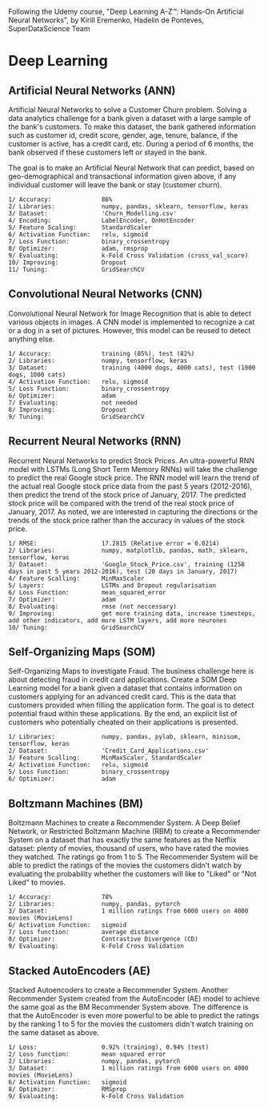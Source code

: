 Following the Udemy course, "Deep Learning A-Z™: Hands-On Artificial Neural Networks", by Kirill Eremenko, Hadelin de Ponteves, SuperDataScience Team

# Deep Learning
## Artificial Neural Networks (ANN)
Artificial Neural Networks to solve a Customer Churn problem. Solving a data analytics challenge for a bank given a dataset with a large sample of the bank's customers. To make this dataset, the bank gathered information such as customer id, credit score, gender, age, tenure, balance, if the customer is active, has a credit card, etc. During a period of 6 months, the bank observed if these customers left or stayed in the bank.

The goal is to make an Artificial Neural Network that can predict, based on geo-demographical and transactional information given above, if any individual customer will leave the bank or stay (customer churn).

    1/ Accuracy:              86%
    2/ Libraries:             numpy, pandas, sklearn, tensorflow, keras
    3/ Dataset:               'Churn_Modelling.csv'
    4/ Encoding:              LabelEncoder, OnHotEncoder
    5/ Feature Scaling:       StandardScaler
    6/ Activation Function:   relu, sigmoid
    7/ Loss Function:         binary_crossentropy
    8/ Optimizer:             adam, rmsprop
    9/ Evaluating:            k-Fold Cross Validation (cross_val_score)
    10/ Improving:            Dropout
    11/ Tuning:               GridSearchCV

## Convolutional Neural Networks (CNN)
Convolutional Neural Network for Image Recognition that is able to detect various objects in images. A CNN model is implemented to  recognize a cat or a dog in a set of pictures. However, this model can be reused to detect anything else.

    1/ Accuracy:              training (85%), test (82%)
    2/ Libraries:             numpy, tensorflow, keras
    3/ Dataset:               training (4000 dogs, 4000 cats), test (1000 dogs, 1000 cats)
    4/ Activation Function:   relu, sigmoid
    5/ Loss Function:         binary_crossentropy
    6/ Optimizer:             adam
    7/ Evaluating:            not needed
    8/ Improving:             Dropout
    9/ Tuning:                GridSearchCV
    
## Recurrent Neural Networks (RNN)
Recurrent Neural Networks to predict Stock Prices. An ultra-powerful RNN model with LSTMs (Long Short Term Memory RNNs) will take the challenge to predict the real Google stock price. The RNN model will learn the trend of the actual real Google stock price data from the past 5 years (2012-2016), then predict the trend of the stock price of January, 2017. The predicted stock price will be compared with the trend of the real stock price of January, 2017. As noted, we are interested in capturing the directions or the trends of the stock price rather than the accuracy in values of the stock price.

    1/ RMSE:                  17.2815 (Relative error = 0.0214)
    2/ Libraries:             numpy, matplotlib, pandas, math, sklearn, tensorflow, keras
    3/ Dataset:               'Google_Stock_Price.csv', training (1258 days in past 5 years 2012-2016), test (20 days in January, 2017)
    4/ Feature Scalling:      MinMaxScaler
    5/ Layers:                LSTMs and Dropout regularisation
    6/ Loss Function:         mean_squared_error
    7/ Optimizer:             adam
    8/ Evaluating:            rmse (not neccessary)
    9/ Improving:             get more training data, increase timesteps, add other indicators, add more LSTM layers, add more neurones
    10/ Tuning:               GridSearchCV
    
## Self-Organizing Maps (SOM)
Self-Organizing Maps to investigate Fraud. The business challenge here is about detecting fraud in credit card applications. Create a SOM Deep Learning model for a bank given a dataset that contains information on customers applying for an advanced credit card. This is the data that customers provided when filling the application form. The goal is to detect potential fraud within these applications. By the end, an explicit list of customers who potentially cheated on their applications is presented.

    1/ Libraries:             numpy, pandas, pylab, sklearn, minisom, tensorflow, keras
    2/ Dataset:               'Credit_Card_Applications.csv'
    3/ Feature Scalling:      MinMaxScaler, StandardScaler
    4/ Activation Function:   relu, sigmoid
    5/ Loss Function:         binary_crossentropy
    6/ Optimizer:             adam

## Boltzmann Machines (BM)    
Boltzmann Machines to create a Recommender System. A Deep Belief Network, or Restricted Boltzmann Machine (RBM) to create a Recommender System on a dataset that has exactly the same features as the Netflix dataset: plenty of movies, thousand of users, who have rated the movies they watched. The ratings go from 1 to 5. The Recommender System will be able to predict the ratings of the movies the customers didn’t watch by evaluating the probability whether the customers will like to "Liked" or "Not Liked" to movies.

    1/ Accuracy:              78%
    2/ Libraries:             numpy, pandas, pytorch
    3/ Dataset:               1 million ratings from 6000 users on 4000 movies (MovieLens)
    6/ Activation Function:   sigmoid
    7/ Loss function:         average distance
    8/ Optimizer:             Contrastive Divergence (CD)
    9/ Evaluating:            k-Fold Cross Validation
    
## Stacked AutoEncoders (AE) 
Stacked Autoencoders to create a Recommender System. Another Recommender System created from the AutoEncoder (AE) model to achieve the same goal as the BM Recommender System above. The difference is that the AutoEncoder is even more powerful to be able to predict the ratings by the ranking 1 to 5 for the movies the customers didn't watch training on the same dataset as above.

    1/ Loss:                  0.92% (training), 0.94% (test)
    2/ Loss function:         mean squared error
    2/ Libraries:             numpy, pandas, pytorch
    3/ Dataset:               1 million ratings from 6000 users on 4000 movies (MovieLens)
    6/ Activation Function:   sigmoid
    8/ Optimizer:             RMSprop
    9/ Evaluating:            k-Fold Cross Validation
